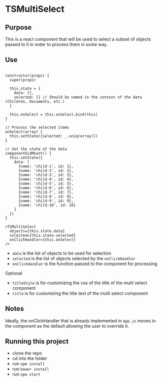 # TSMultiSelect

## Purpose

This is a react component that will be used to select a subset of objects passed to it in order to process them in some way.

## Use
```

constructor(props) {
  super(props)

  this.state = {
    data: [],
    selected: [] // Should be named in the context of the data (Children, Documents, etc.)
  }

  this.onSelect = this.onSelect.bind(this)
}

// Process the selected items
onSelect(array) {
  this.setState({selected: _.uniq(array)})
}

// Set the state of the data
componentDidMount() {
  this.setState({
    data: [
      {name: 'child-1', id: 1},
      {name: 'child-2', id: 2},
      {name: 'child-3', id: 3},
      {name: 'child-4', id: 4},
      {name: 'child-5', id: 5},
      {name: 'child-6', id: 6},
      {name: 'child-7', id: 7},
      {name: 'child-8', id: 8},
      {name: 'child-9', id: 9},
      {name: 'child-10', id: 10}
    ]
  })
}

<TSMultiSelect
  objects={this.state.data}
  selected={this.state.selected}
  onClickHandler={this.onSelect}
/>
```

* `data` is the list of objects to be used for selection
*  `selected` is the list of objects selected by the `onClickHandler`
* `onClickHandler` is the function passed to the component for processing

Optional

* `titleStyle` is for customizing the css of the title of the multi select component
* `title`  is for customizing the title text of the multi select component

## Notes

Ideally, the onClickHandler that is already implemented in `App.js` moves in the component as the default allowing the user to override it.

## Running this project
* clone the repo
* cd into the folder
* run `npm install`
* run `bower install`
* run `npm start`

